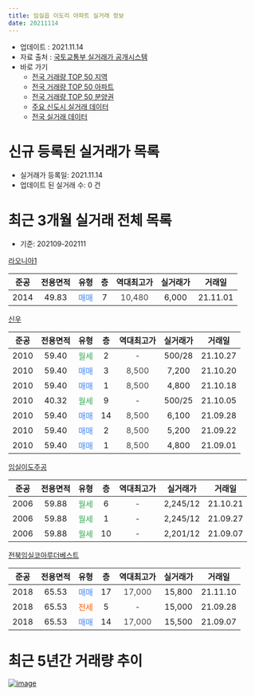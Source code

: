 ```yaml
---
title: 임실읍 이도리 아파트 실거래 정보
date: 20211114
---
```


* 업데이트 : 2021.11.14
* 자료 출처 : [국토교통부 실거래가 공개시스템](http://rt.molit.go.kr)
* 바로 가기
    * [전국 거래량 TOP 50 지역](https://apt-info.github.io/apt-trade-info/tr)
    * [전국 거래량 TOP 50 아파트](https://apt-info.github.io/apt-trade-info/ta)
    * [전국 거래량 TOP 50 분양권](https://apt-info.github.io/apt-trade-info/tb)
    * [주요 신도시 실거래 데이터](https://apt-info.github.io/apt-trade-info/newtown)
    * [전국 실거래 데이터](https://apt-info.github.io/apt-trade-info/all)



<script async src="https://pagead2.googlesyndication.com/pagead/js/adsbygoogle.js"></script>
<!-- 기본광고 -->
<ins class="adsbygoogle"
     style="display:block"
     data-ad-client="ca-pub-1142216861245946"
     data-ad-slot="4805727019"
     data-ad-format="auto"
     data-full-width-responsive="true"></ins>
<script>
     (adsbygoogle = window.adsbygoogle || []).push({});
</script>


# 신규 등록된 실거래가 목록

* 실거래가 등록일: 2021.11.14
* 업데이트 된 실거래 수: 0 건




<script async src="https://pagead2.googlesyndication.com/pagead/js/adsbygoogle.js"></script>
<!-- 기본광고 -->
<ins class="adsbygoogle"
     style="display:block"
     data-ad-client="ca-pub-1142216861245946"
     data-ad-slot="4805727019"
     data-ad-format="auto"
     data-full-width-responsive="true"></ins>
<script>
     (adsbygoogle = window.adsbygoogle || []).push({});
</script>


# 최근 3개월 실거래 전체 목록
* 기준: 202109-202111


[라오니아1](https://search.naver.com/search.naver?query=%EB%9D%BC%EC%98%A4%EB%8B%88%EC%95%841)

|준공|전용면적|유형|층|역대최고가|실거래가|거래일|
|:---:|:---:|:---:|:---:|:---:|:---:|:---:|
|2014|49.83|<span style="color:#4285F3">매매</span>|7|<span style="color:#444444">10,480</span>|6,000|21.11.01|

[신우](https://search.naver.com/search.naver?query=%EC%8B%A0%EC%9A%B0)

|준공|전용면적|유형|층|역대최고가|실거래가|거래일|
|:---:|:---:|:---:|:---:|:---:|:---:|:---:|
|2010|59.40|<span style="color:#34A853">월세</span>|2|<span style="color:#444444">-</span>|500/28|21.10.27|
|2010|59.40|<span style="color:#4285F3">매매</span>|3|<span style="color:#444444">8,500</span>|7,200|21.10.20|
|2010|59.40|<span style="color:#4285F3">매매</span>|1|<span style="color:#444444">8,500</span>|4,800|21.10.18|
|2010|40.32|<span style="color:#34A853">월세</span>|9|<span style="color:#444444">-</span>|500/25|21.10.05|
|2010|59.40|<span style="color:#4285F3">매매</span>|14|<span style="color:#444444">8,500</span>|6,100|21.09.28|
|2010|59.40|<span style="color:#4285F3">매매</span>|2|<span style="color:#444444">8,500</span>|5,200|21.09.22|
|2010|59.40|<span style="color:#4285F3">매매</span>|1|<span style="color:#444444">8,500</span>|4,800|21.09.01|

[임실이도주공](https://search.naver.com/search.naver?query=%EC%9E%84%EC%8B%A4%EC%9D%B4%EB%8F%84%EC%A3%BC%EA%B3%B5)

|준공|전용면적|유형|층|역대최고가|실거래가|거래일|
|:---:|:---:|:---:|:---:|:---:|:---:|:---:|
|2006|59.88|<span style="color:#34A853">월세</span>|6|<span style="color:#444444">-</span>|2,245/12|21.10.21|
|2006|59.88|<span style="color:#34A853">월세</span>|1|<span style="color:#444444">-</span>|2,245/12|21.09.27|
|2006|59.88|<span style="color:#34A853">월세</span>|10|<span style="color:#444444">-</span>|2,201/12|21.09.07|

[전북임실코아루더베스트](https://search.naver.com/search.naver?query=%EC%A0%84%EB%B6%81%EC%9E%84%EC%8B%A4%EC%BD%94%EC%95%84%EB%A3%A8%EB%8D%94%EB%B2%A0%EC%8A%A4%ED%8A%B8)

|준공|전용면적|유형|층|역대최고가|실거래가|거래일|
|:---:|:---:|:---:|:---:|:---:|:---:|:---:|
|2018|65.53|<span style="color:#4285F3">매매</span>|17|<span style="color:#444444">17,000</span>|15,800|21.11.10|
|2018|65.53|<span style="color:#FF5A00">전세</span>|5|<span style="color:#444444">-</span>|15,000|21.09.28|
|2018|65.53|<span style="color:#4285F3">매매</span>|14|<span style="color:#444444">17,000</span>|15,500|21.09.07|



<script async src="https://pagead2.googlesyndication.com/pagead/js/adsbygoogle.js"></script>
<!-- 기본광고 -->
<ins class="adsbygoogle"
     style="display:block"
     data-ad-client="ca-pub-1142216861245946"
     data-ad-slot="4805727019"
     data-ad-format="auto"
     data-full-width-responsive="true"></ins>
<script>
     (adsbygoogle = window.adsbygoogle || []).push({});
</script>


# 최근 5년간 거래량 추이


<div style="width:100%;">
    <canvas id="deal_progress" height="200"></canvas>
</div>

<script>
new Chart(document.getElementById("deal_progress"), {
    type: 'line',
    data: {
        labels: ['16.01','16.02','16.03','16.04','16.05','16.06','16.07','16.08','16.09','16.10','16.11','16.12','17.01','17.02','17.03','17.04','17.05','17.06','17.07','17.08','17.09','17.10','17.11','17.12','18.01','18.02','18.03','18.04','18.05','18.06','18.07','18.08','18.09','18.10','18.11','18.12','19.01','19.02','19.03','19.04','19.05','19.06','19.07','19.08','19.09','19.10','19.11','19.12','20.01','20.02','20.03','20.04','20.05','20.06','20.07','20.08','20.09','20.10','20.11','20.12','21.01','21.02','21.03','21.04','21.05','21.06','21.07','21.08','21.09','21.10','21.11'],
        datasets: [{
            label: '매매/분양권',
            data: [3,0,3,1,2,2,3,3,4,5,6,2,5,5,3,3,6,19,1,5,0,1,1,2,2,0,4,2,0,3,1,3,3,2,7,0,3,3,0,4,5,0,3,1,2,1,5,2,4,3,9,5,8,3,3,3,2,4,3,9,6,6,3,3,2,11,4,9,4,2,2],
            borderColor: "rgba(66, 133, 243, 1)",
            backgroundColor: "rgba(66, 133, 243, 0.05)",
            borderWidth: 1,
            pointRadius: 0,
            fill: false,
            lineTension: 0
        },{
            label: '전/월세',
            data: [1,2,1,1,1,3,1,3,4,4,4,4,1,1,1,2,2,1,4,1,1,3,2,3,2,5,1,3,3,3,1,3,19,3,6,4,7,6,6,1,3,4,3,5,3,4,6,4,4,3,5,6,2,1,6,3,3,5,3,14,34,7,9,3,4,1,2,4,3,3,0],
            borderColor: "rgba(255, 90, 0, 1)",
            backgroundColor: "rgba(255, 90, 0, 0.05)",
            borderWidth: 1,
            pointRadius: 0,
            fill: false,
            lineTension: 0
        },{
            label: '합계',
            data: [4,2,4,2,3,5,4,6,8,9,10,6,6,6,4,5,8,20,5,6,1,4,3,5,4,5,5,5,3,6,2,6,22,5,13,4,10,9,6,5,8,4,6,6,5,5,11,6,8,6,14,11,10,4,9,6,5,9,6,23,40,13,12,6,6,12,6,13,7,5,2],
            borderColor: "rgba(0, 0, 0, 1)",
            backgroundColor: "rgba(0, 0, 0, 0.03)",
            borderWidth: 0.1,
            pointRadius: 0,
            fill: true,
            lineTension: 0
        }
        ]
    },
    options: {
        responsive: true,
        title: {
            display: false
        },
        tooltips: {
            mode: 'index',
            intersect: false
        },
        hover: {
            mode: 'nearest',
            intersect: true
        },
        scales: {
            xAxes: [{
                display: true,
                scaleLabel: {
                    display: true,
                    labelString: '년/월'
                }
            }],
            yAxes: [{
                display: true,
                ticks: {
                    suggestedMin: 0,
                },
                scaleLabel: {
                    display: true,
                    labelString: '실거래 수'
                }
            }]
        }
    }
});

</script>


[![image](https://apt-info.github.io/images/2020-01-03-apt-trade-info/1024x500.png)](https://play.google.com/store/apps/details?id=com.aptinfo.apttradeinfo)

